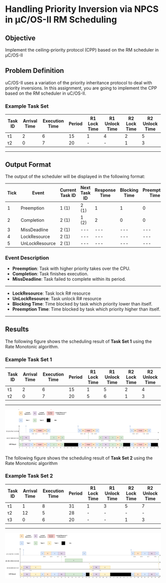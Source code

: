 # Handling Priority Inversion via NPCS in μC/OS-II RM Scheduling  

## Objective
Implement the ceiling-priority protocol (CPP) based on the RM scheduler in μC/OS-II

## Problem Definition
uC/OS-II uses a variation of the priority inheritance protocol to deal with priority inversions. In this assignment, you are going to implement the CPP based on the RM scheduler in uC/OS-II.  

### Example Task Set
| Task ID | Arrival Time | Execution Time | Period | R1 Lock Time | R1 Unlock Time | R2 Lock Time | R2 Unlock Time |
|---------|--------------|----------------|--------|--------------|----------------|--------------|----------------|
| τ1      | 2            | 6              | 15     | 1            | 4              | 2            | 5              |
| τ2      | 0            | 7              | 20     | -            | -              | 1            | 3              |
---

## Output Format

The output of the scheduler will be displayed in the following format:

| Tick | Event         | Current Task ID | Next Task ID | Response Time | Blocking Time | Preemption Time | Resource
|-------|----------------|-----------------|--------------|---------------|-----------------|-------------| --------
| 1     | Preemption     | 1 (1)           | 2 (1)        | 1             | 1               | 0           | 
| 2     | Completion     | 2 (1)           | 1 (2)        | 2             | 0               | 0           |
| 3     | MissDeadline   | 2 (1)           | ---          | ---           | ---             | ---         |
| 4     | LockResource   | 2 (1)           | ---          | ---           | ---             | ---         |  R#
| 5     | UnLockResource | 2 (1)           | ---          | ---           | ---             | ---         |  R#
  
### Event Description
- **Preemption**: Task with higher priority takes over the CPU.
- **Completion**: Task finishes execution.
- **MissDeadline**: Task failed to complete within its period.
---
- **LockResource**: Task lock R# resource
- **UnLockResource**: Task unlock R# resource
- **Blocking Time**: Time blocked by task which priority lower than itself.
- **Preemption Time**: Time blocked by task which priority higher than itself.  


---

## Results

The following figure shows the scheduling result of **Task Set 1** using the Rate Monotonic algorithm.
### Example Task Set 1
| Task ID | Arrival Time | Execution Time | Period | R1 Lock Time | R1 Unlock Time | R2 Lock Time | R2 Unlock Time |
|---------|--------------|----------------|--------|--------------|----------------|--------------|----------------|
| τ1      | 2            | 6              | 15     | 1            | 5              | 2            | 4              |
| τ2      | 0            | 7              | 20     | 5            | 6              | 1            | 3              |

---
![Task Set 1 Scheduling Result](result/Taskset1_result.png)

The following figure shows the scheduling result of **Task Set 2** using the Rate Monotonic algorithm
### Example Task Set 2
| Task ID | Arrival Time | Execution Time | Period | R1 Lock Time | R1 Unlock Time | R2 Lock Time | R2 Unlock Time |
|---------|--------------|----------------|--------|--------------|----------------|--------------|----------------|
| τ1      | 1            | 8              | 31     | 1            | 3              | 5            | 7              |
| τ2      | 12           | 5              | 28     | -            | -              | -            | -              |
| τ3      | 0            | 6              | 20     | -            | -              | 1            | 3              |

---  
![Task Set 2 Scheduling Result](result/Taskset2_result.png)

